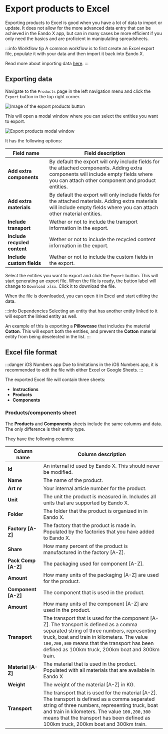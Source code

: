 # Export products to Excel

Exporting products to Excel is good when you have a lot of data to import or update. It does not allow for the more advanced data entry that can be achieved in the Eando X app, but can in many cases be more efficient if you only need the basics and are proficient in manipulating spreadsheets.

:::info Workflow tip
A common workflow is to first create an Excel export file, populate it with your data and then import it back into Eando X.

Read more about importing data [here](/documentation/product/product-excel-import).
:::

## Exporting data

Navigate to the `Products` page in the left navigation menu and click the `Export` button in the top right corner.

![Image of the export products button](/images/product/export-button.jpg)

This will open a modal window where you can select the entities you want to export.

![Export products modal window](/images/product/export-modal.jpg)

It has the following options:

| Field name                   | Field description                                                                                                                                                                        |
| ---------------------------- | ---------------------------------------------------------------------------------------------------------------------------------------------------------------------------------------- |
| **Add extra components**     | By default the export will only include fields for the attached components. Adding extra components will include empty fields where you can attach other component and product entities. |
| **Add extra materials**      | By default the export will only include fields for the attached materials. Adding extra materials will include empty fields where you can attach other material entities.                |
| **Include transport**        | Wether or not to include the transport information in the export.                                                                                                                        |
| **Include recycled content** | Wether or not to include the recycled content information in the export.                                                                                                                 |
| **Include custom fields**    | Wether or not to include the custom fields in the export.                                                                                                                                |

Select the entities you want to export and click the `Export` button. This will start generating an export file. When the file is ready, the button label will change to `Download xlsx`. Click it to download the file.

When the file is downloaded, you can open it in Excel and start editing the data.

:::info Dependencies
Selecting an entity that has another entity linked to it will export the linked entity as well.

An example of this is exporting a **Pillowcase** that includes the material **Cotton**. This will export both the entities, and prevent the **Cotton** material entity from being deselected in the list.
:::

## Excel file format

:::danger iOS Numbers app
Due to limitations in the iOS Numbers app, it is recommended to edit the file with either Excel or Google Sheets.
:::

The exported Excel file will contain three sheets:

- **Instructions**
- **Products**
- **Components**

### Products/components sheet

The **Products** and **Components** sheets include the same columns and data. The only difference is their entity type.

They have the following columns:

| Column name         | Column description                                                                                                                                                                                                                                                                         |
| ------------------- | ------------------------------------------------------------------------------------------------------------------------------------------------------------------------------------------------------------------------------------------------------------------------------------------ |
| **Id**              | An internal id used by Eando X. This should never be modified.                                                                                                                                                                                                                             |
| **Name**            | The name of the product.                                                                                                                                                                                                                                                                   |
| **Art nr**          | Your internal article number for the product.                                                                                                                                                                                                                                              |
| **Unit**            | The unit the product is measured in. Includes all units that are supported by Eando X.                                                                                                                                                                                                     |
| **Folder**          | The folder that the product is organized in in Eando X.                                                                                                                                                                                                                                    |
| **Factory [A-Z]**   | The factory that the product is made in. Populated by the factories that you have added to Eando X.                                                                                                                                                                                        |
| **Share**           | How many percent of the product is manufactured in the factory [A-Z].                                                                                                                                                                                                                      |
| **Pack Comp [A-Z]** | The packaging used for component [A-Z].                                                                                                                                                                                                                                                    |
| **Amount**          | How many units of the packaging [A-Z] are used for the product.                                                                                                                                                                                                                            |
| **Component [A-Z]** | The component that is used in the product.                                                                                                                                                                                                                                                 |
| **Amount**          | How many units of the component [A-Z] are used in the product.                                                                                                                                                                                                                             |
| **Transport**       | The transport that is used for the component [A-Z]. The transport is defined as a comma separated string of three numbers, representing truck, boat and train in kilometers. The value `100,200,300` means that the transport has been defined as 100km truck, 200km boat and 300km train. |
| **Material [A-Z]**  | The material that is used in the product. Populated with all materials that are available in Eando X                                                                                                                                                                                       |
| **Weight**          | The weight of the material [A-Z] in KG.                                                                                                                                                                                                                                                    |
| **Transport**       | The transport that is used for the material [A-Z]. The transport is defined as a comma separated string of three numbers, representing truck, boat and train in kilometers. The value `100,200,300` means that the transport has been defined as 100km truck, 200km boat and 300km train.  |
